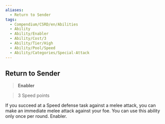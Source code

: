 ```yaml
---
aliases:
  - Return to Sender
tags:
  - Compendium/CSRD/en/Abilities
  - Ability
  - Ability/Enabler
  - Ability/Cost/3
  - Ability/Tier/High
  - Ability/Pool/Speed
  - Ability/Categories/Special-Attack
---
```

  
    
## Return to Sender    
>**Enabler**    
>3 Speed points  
    
If you succeed at a Speed defense task against a melee attack, you can make an immediate melee attack against your foe. You can use this ability only once per round. Enabler.